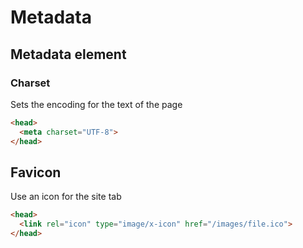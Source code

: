 # Metadata

## Metadata element

### Charset

Sets the encoding for the text of the page

```html
<head>
  <meta charset="UTF-8">
</head>
```

## Favicon

Use an icon for the site tab

```html
<head>
  <link rel="icon" type="image/x-icon" href="/images/file.ico">
</head>
```